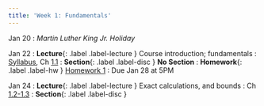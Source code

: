 ```yaml
---
title: 'Week 1: Fundamentals'
---
```


Jan 20
: *Martin Luther King Jr. Holiday*

Jan 22
: **Lecture**{: .label .label-lecture } Course introduction; fundamentals
    : [Syllabus](syllabus), Ch [1.1](http://stat88.org/textbook/content/Chapter_01/01_Probabilities_as_Proportions.html)
: **Section**{: .label .label-disc } **No Section**
: **Homework**{: .label .label-hw } [Homework 1](http://prob140.datahub.berkeley.edu/hub/user-redirect/git-pull?repo=https://github.com/stat88/content-sp25&branch=main&subPath=hw/Homework_01.ipynb)
    : Due Jan 28 at 5PM

Jan 24
: **Lecture**{: .label .label-lecture } Exact calculations, and bounds
    : Ch [1.2-1.3](http://stat88.org/textbook/content/Chapter_01/02_Exact_Calculation_or_Bound.html)
: **Section**{: .label .label-disc }
